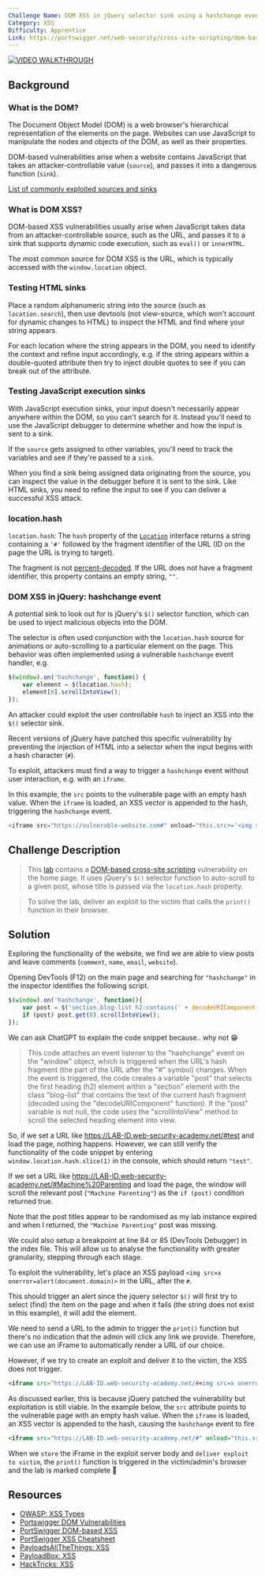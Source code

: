 ```yaml
---
Challenge Name: DOM XSS in jQuery selector sink using a hashchange event
Category: XSS
Difficulty: Apprentice
Link: https://portswigger.net/web-security/cross-site-scripting/dom-based/lab-jquery-selector-hash-change-event
---
```

[![VIDEO WALKTHROUGH](https://img.youtube.com/vi/TODO/0.jpg)](TODO:URL "TODO:TITLE")

## Background
### What is the DOM?
The Document Object Model (DOM) is a web browser's hierarchical representation of the elements on the page. Websites can use JavaScript to manipulate the nodes and objects of the DOM, as well as their properties.

DOM-based vulnerabilities arise when a website contains JavaScript that takes an attacker-controllable value (`source`), and passes it into a dangerous function (`sink`).

[List of commonly exploited sources and sinks](https://portswigger.net/web-security/dom-based)
### What is DOM XSS?
DOM-based XSS vulnerabilities usually arise when JavaScript takes data from an attacker-controllable source, such as the URL, and passes it to a sink that supports dynamic code execution, such as `eval()` or `innerHTML`.

The most common source for DOM XSS is the URL, which is typically accessed with the `window.location` object.
### Testing HTML sinks
Place a random alphanumeric string into the source (such as `location.search`), then use devtools (not view-source, which won't account for dynamic changes to HTML) to inspect the HTML and find where your string appears.

For each location where the string appears in the DOM, you need to identify the context and refine input accordingly, e.g. if the string appears within a double-quoted attribute then try to inject double quotes to see if you can break out of the attribute.
### Testing JavaScript execution sinks
With JavaScript execution sinks, your input doesn't necessarily appear anywhere within the DOM, so you can't search for it. Instead you'll need to use the JavaScript debugger to determine whether and how the input is sent to a sink.

If the `source` gets assigned to other variables, you'll need to track the variables and see if they're passed to a `sink`.

When you find a sink being assigned data originating from the source, you can inspect the value in the debugger before it is sent to the sink. Like HTML sinks, you need to refine the input to see if you can deliver a successful XSS attack.
### location.hash
`location.hash`: The `hash` property of the [`Location`](https://developer.mozilla.org/en-US/docs/Web/API/Location) interface returns a string containing a `'#'` followed by the fragment identifier of the URL (ID on the page the URL is trying to target).

The fragment is not [percent-decoded](https://developer.mozilla.org/en-US/docs/Glossary/Percent-encoding). If the URL does not have a fragment identifier, this property contains an empty string, `""`.
### DOM XSS in jQuery: hashchange event
A potential sink to look out for is jQuery's `$()` selector function, which can be used to inject malicious objects into the DOM.

The selector is often used conjunction with the `location.hash` source for animations or auto-scrolling to a particular element on the page. This behavior was often implemented using a vulnerable `hashchange` event handler, e.g.
```js
$(window).on('hashchange', function() {
	var element = $(location.hash);
	element[0].scrollIntoView();
});
```
An attacker could exploit the user controllable `hash` to inject an XSS into the `$()` selector sink.

Recent versions of jQuery have patched this specific vulnerability by preventing the injection of HTML into a selector when the input begins with a hash character (`#`).

To exploit, attackers must find a way to trigger a `hashchange` event without user interaction, e.g. with an `iframe`.

In this example, the `src` points to the vulnerable page with an empty hash value. When the `iframe` is loaded, an XSS vector is appended to the hash, triggering the `hashchange` event.
```js
<iframe src="https://vulnerable-website.com#" onload="this.src+='<img src=1 onerror=alert(1)>'">
```

## Challenge Description
> This [lab](https://portswigger.net/web-security/cross-site-scripting/dom-based/lab-jquery-selector-hash-change-event) contains a [DOM-based cross-site scripting](https://portswigger.net/web-security/cross-site-scripting/dom-based) vulnerability on the home page. It uses jQuery's `$()` selector function to auto-scroll to a given post, whose title is passed via the `location.hash` property.

>To solve the lab, deliver an exploit to the victim that calls the `print()` function in their browser.

## Solution
Exploring the functionality of the website, we find we are able to view posts and leave comments (`comment`, `name`, `email`, `website`).

Opening DevTools (F12) on the main page and searching for `"hashchange"` in the inspector identifies the following script.
```js
$(window).on('hashchange', function(){
	var post = $('section.blog-list h2:contains(' + decodeURIComponent(window.location.hash.slice(1)) + ')');
	if (post) post.get(0).scrollIntoView();
});
```

We can ask ChatGPT to explain the code snippet because.. why not 😁
>This code attaches an event listener to the "hashchange" event on the "window" object, which is triggered when the URL's hash fragment (the part of the URL after the "#" symbol) changes. When the event is triggered, the code creates a variable "post" that selects the first heading (h2) element within a "section" element with the class "blog-list" that contains the text of the current hash fragment (decoded using the "decodeURIComponent" function). If the "post" variable is not null, the code uses the "scrollIntoView" method to scroll the selected heading element into view.

So, if we set a URL like https://LAB-ID.web-security-academy.net/#test and load the page, nothing happens. However, we can still verify the functionality of the code snippet by entering `window.location.hash.slice(1)` in the console, which should return `"test"`.

If we set a URL like https://LAB-ID.web-security-academy.net/#Machine%20Parenting and load the page, the window will scroll the relevant post (`"Machine Parenting"`) as the `if (post)` condition returned true.

Note that the post titles appear to be randomised as my lab instance expired and when I returned, the `"Machine Parenting"` post was missing.

We could also setup a breakpoint at line 84 or 85 (DevTools Debugger) in the index file. This will allow us to analyse the functionality with greater granularity, stepping through each stage.

To exploit the vulnerability, let's place an XSS payload `<img src=x onerror=alert(document.domain)>` in the URL, after the `#`. 

This should trigger an alert since the jquery selector `$()` will first try to select (find) the item on the page and when it fails (the string does not exist in this example), it will add the element.

We need to send a URL to the admin to trigger the `print()` function but there's no indication that the admin will click any link we provide. Therefore, we can use an iFrame to automatically render a URL of our choice.

However, if we try to create an exploit and deliver it to the victim, the XSS does not trigger.
```html
<iframe src="https://LAB-ID.web-security-academy.net/#<img src=x onerror=print()>"></iframe>
```

As discussed earlier, this is because jQuery patched the vulnerability but exploitation is still viable. In the example below, the `src` attribute points to the vulnerable page with an empty hash value. When the `iframe` is loaded, an XSS vector is appended to the hash, causing the `hashchange` event to fire

```html
<iframe src="https://LAB-ID.web-security-academy.net/#" onload="this.src+='<img src=x onerror=print()>'"></iframe>
```

When we `store` the iFrame in the exploit server body and `deliver exploit to victim`, the `print()` function is triggered in the victim/admin's browser and the lab is marked complete 🙂

## Resources
- [OWASP: XSS Types](https://owasp.org/www-community/Types_of_Cross-Site_Scripting)
- [Portswigger DOM Vulnerabilities](https://portswigger.net/web-security/dom-based)
- [PortSwigger DOM-based XSS](https://portswigger.net/web-security/cross-site-scripting/dom-based)
- [PortSwigger XSS Cheatsheet](https://portswigger.net/web-security/cross-site-scripting/cheat-sheet)
- [PayloadsAllTheThings: XSS](https://github.com/swisskyrepo/PayloadsAllTheThings/tree/master/XSS%20Injection)
- [PayloadBox: XSS](https://github.com/payloadbox/xss-payload-list)
- [HackTricks: XSS](https://book.hacktricks.xyz/pentesting-web/xss-cross-site-scripting)